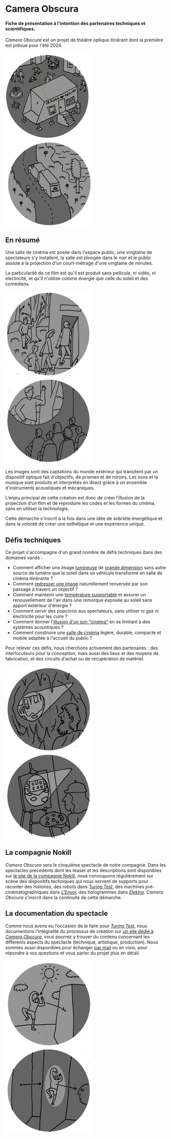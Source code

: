 # Camera Obscura
#### Fiche de présentation à l'intention des partenaires techniques et scientifiques.

*Camera Obscura* est un projet de théâtre optique itinérant dont la première est prévue pour l'été 2024.

<div style="display:flex;flex-direction:row;flex-wrap:wrap;">
<img alt="illustration camera obscura" src="/contenu/dessins/macaron_thumb_9.png"/>
<img alt="illustration camera obscura" src="/contenu/dessins/macaron_thumb_10.png"/>
</div>

## En résumé

Une salle de cinéma est posée dans l'espace public, une vingtaine de spectateurs s'y installent, la salle est plongée dans le noir et le public assiste à la projection d'un court-métrage d'une vingtaine de minutes.

La particularité de ce film est qu'il est produit sans pellicule, ni vidéo, ni électricité, et qu'il n'utilise comme énergie que celle du soleil et des comédiens.

<div style="display:flex;flex-direction:row;flex-wrap:wrap;">
<img alt="illustration camera obscura" src="/contenu/dessins/macaron_thumb_1.png"/>
<img alt="illustration camera obscura" src="/contenu/dessins/macaron_thumb_2.png"/>
</div>

Les images sont des captations du monde extérieur qui transitent par un dispositif optique fait d'objectifs, de prismes et de miroirs. Les sons et la musique sont produits et interprétés en direct grâce à un ensemble d'instruments acoustiques et mécaniques.

L’enjeu principal de cette création est donc de créer l’illusion de la projection d’un film et de reproduire les codes et les formes du cinéma, sans en utiliser la technologie.

Cette démarche s'inscrit à la fois dans une idée de sobriété énergétique et dans la volonté de créer une esthétique et une expérience unique.

## Défis techniques

Ce projet s'accompagne d'un grand nombre de défis techniques dans des domaines variés :
- Comment afficher une image [lumineuse](technique/luminosite.md) de [grande dimension](technique/calage.md) sans autre source de lumière que le soleil dans un véhicule transformé en salle de cinéma itinérante ?
- Comment [redresser une image](technique/renversement.md) naturellement renversée par son passage à travers un objectif ?
- Comment maintenir une [température supportable](technique/isolation.md) et assurer un renouvellement de l'air dans une remorque exposée au soleil sans apport extérieur d'énergie ?
- Comment servir des popcorns aux spectateurs, sans utiliser ni gaz ni électricité pour les cuire ?
- Comment donner l'[illusion d'un son "cinéma"](technique/son.md) en se limitant à des systèmes acoustiques ?
- Comment construire une [salle de cinéma](prototypes/camera05.md) légère, durable, compacte et mobile adaptée à l'accueil du public ?

Pour relever ces défis, nous cherchons activement des partenaires : des interlocuteurs pour la conception, mais aussi des lieux et des moyens de fabrication, et des circuits d'achat ou de récupération de matériel.

<div style="display:flex;flex-direction:row;flex-wrap:wrap;">
<img alt="illustration camera obscura" src="/contenu/dessins/macaron_thumb_7.png"/>
<img alt="illustration camera obscura" src="/contenu/dessins/macaron_thumb_8.png"/>
</div>

## La compagnie Nokill

*Camera Obscura* sera le cinquième spectacle de notre compagnie. Dans les spectacles précédents dont les teaser et les descriptions sont disponibles sur [le site de la compagnie Nokill](http://cienokill.fr/), nous convoquons régulièrement sur scène des dispositifs techniques qui nous servent de supports pour raconter des histoires, des robots dans [*Turing Test*](http://turing-test.cienokill.fr/), des machines pré-cinématographiques dans [*L'Envol*](http://cienokill.fr/spectacles/lenvol/), des hologrammes dans [*Elektra*](http://cienokill.fr/spectacles/elektra/). *Camera Obscura* s'inscrit dans la continuité de cette démarche.

## La documentation du spectacle

Comme nous avons eu l'occasion de le faire pour [*Turing Test*](http://turing-test.cienokill.fr/), nous documentons l'intégralité du processus de création sur [un site dédié à *Camera Obscura*](https://camera-obscura.cienokill.fr/), vous pourrez y trouver du contenu concernant les différents aspects du spectacle (technique, artistique, production). Nous sommes aussi disponibles pour échanger [par mail](http://cienokill.fr/contact/) ou en visio, pour répondre à vos questions et vous parler du projet plus en détail.

<div style="display:flex;flex-direction:row;flex-wrap:wrap;">
<img alt="illustration camera obscura" src="/contenu/dessins/macaron_thumb_3.png"/>
<img alt="illustration camera obscura" src="/contenu/dessins/macaron_thumb_4.png"/>
</div>
